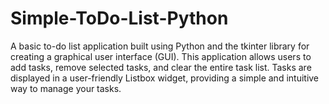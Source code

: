 # Simple-ToDo-List-Python
A basic to-do list application built using Python and the tkinter library for creating a graphical user interface (GUI). This application allows users to add tasks, remove selected tasks, and clear the entire task list. Tasks are displayed in a user-friendly Listbox widget, providing a simple and intuitive way to manage your tasks.
